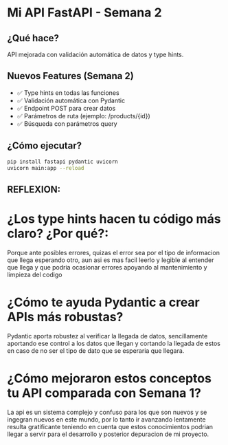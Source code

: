 # Mi API FastAPI - Semana 2

## ¿Qué hace?

API mejorada con validación automática de datos y type hints.

## Nuevos Features (Semana 2)

- ✅ Type hints en todas las funciones
- ✅ Validación automática con Pydantic
- ✅ Endpoint POST para crear datos
- ✅ Parámetros de ruta (ejemplo: /products/{id})
- ✅ Búsqueda con parámetros query

## ¿Cómo ejecutar?

```bash
pip install fastapi pydantic uvicorn
uvicorn main:app --reload
```


## REFLEXION:

# ¿Los type hints hacen tu código más claro? ¿Por qué?:

Porque ante posibles errores, quizas el error sea por el tipo de informacion que llega esperando otro, aun asi es mas facil leerlo y legible al entender que llega y que podria ocasionar errores apoyando al mantenimiento y limpieza del codigo

# ¿Cómo te ayuda Pydantic a crear APIs más robustas?

Pydantic aporta robustez al verificar la llegada de datos, sencillamente aportando ese control a los datos que llegan y cortando la llegada de estos en caso de no ser el tipo de dato que se esperaria que llegara.

# ¿Cómo mejoraron estos conceptos tu API comparada con Semana 1?

La api es un sistema complejo y confuso para los que son nuevos y se ingegran nuevos en este mundo, por lo tanto ir avanzando lentamente resulta gratificante teniendo en cuenta que estos conocimientos podrian llegar a servir para el desarrollo y posterior depuracion de mi proyecto.